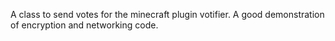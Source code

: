 A class to send votes for the minecraft plugin votifier. A good demonstration of encryption and networking code.